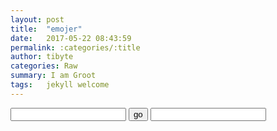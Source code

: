 ```yaml
---
layout: post
title:  "emojer"
date:   2017-05-22 08:43:59
permalink: :categories/:title
author: tibyte
categories: Raw
summary: I am Groot
tags:	jekyll welcome
---
```

<div markdown="0">
	
<input id="mytf" type="text">
<button id="mybtn" onclick="printEmoji()">go</button>
<input id="myout" type="text">
<script type="text/javascript">
function printEmoji()
{
  var numCode = ["zero", "one", "two", "three", "four", "five", "six", "seven", "eight", "nine", "ten"]
  var input = document.getElementById("mytf").value
  var output = ""
  input = input.toLowerCase()

  for(var idx in input) {
    var code = input.charCodeAt(idx)
    if(code >= 97 && code <= 122)
      code -= 32
    if(code >= 65 && code <= 90)
      output += ":regional_indicator_"+input[idx]+": "
    else if(code >= 48 && code <= 57)
      output += ":" + numCode[code-48] + ": "
    else
      output += input[idx]
  }
    
    document.getElementById("myout").value = output
}
</script>
</div>
